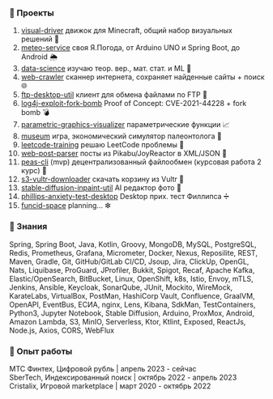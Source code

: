 ### 📂 Проекты

1. <a href="https://github.com/funcid/visual-driver">visual-driver</a> движок для Minecraft, общий набор визуальных решений 💎
2. <a href="https://github.com/funcid/meteo-service">meteo-service</a> своя Я.Погода, от Arduino UNO и Spring Boot, до Android 🌦
3. <a href="https://github.com/funcid/data-science">data-science</a> изучаю теор. вер., мат. стат. и ML 🧠
4. <a href="https://github.com/funcid/web-crawler">web-crawler</a> cканнер интернета, сохраняет найденные сайты + поиск 🌐
5. <a href="https://github.com/funcid/ftp-desktop-util">ftp-desktop-util</a> клиент для обмена файлами по FTP 📂
6. <a href="https://github.com/funcid/log4j-exploit-fork-bomb">log4j-exploit-fork-bomb</a> Proof of Concept: CVE-2021-44228 + fork bomb 💣
7. <a href="https://github.com/funcid/parametric-graphics-visualizer">parametric-graphics-visualizer</a> параметрические функции 📈
8. <a href="https://github.com/cristalix-developers/museum">museum</a> игра, экономический симулятор палеонтолога 🏦
9. <a href="https://github.com/funcid/leetcode-training">leetcode-training</a> решаю LeetCode проблемы 👺
10. <a href="https://github.com/funcid/web-post-parser">web-post-parser</a> посты из Pikabu/JoyReactor в XML/JSON 📄
11. <a href="https://github.com/funcid/peas-cli">peas-cli</a> (mvp) децентрализованный файлообмен (курсовая работа 2 курс) 📲
12. <a href="https://github.com/funcid/s3-vultr-downloader">s3-vultr-downloader</a> скачать корзину из Vultr 💫
13. <a href="https://github.com/funcid/stable-diffusion-inpaint-util">stable-diffusion-inpaint-util</a> AI редактор фото 🔄
14. <a href="https://github.com/funcid/phillips-anxiety-test-desktop">phillips-anxiety-test-desktop</a> Desktop прих. тест Филлипса ➗
15. <a href="https://github.com/funcid/funcid-space">funcid-space</a> planning... ❇

### 🧠 Знания 
Spring, Spring Boot, Java, Kotlin, Groovy, MongoDB, MySQL, PostgreSQL, Redis, Prometheus, Grafana, Micrometer, Docker, Nexus, Reposilite, REST, Maven, Gradle, Git, GitHub/GitLab CI/CD, Jsoup, Jira, ClickUp, OpenGL, Nats, Liquibase, ProGuard, JProfiler, Bukkit, Spigot, Recaf, Apache Kafka, Elastic/OpenSearch, BitBucket, Linux, OpenShift, k8s, Istio, Envoy, mTLS, Jenkins, Ansible, Keycloak, SonarQube, JUnit, Mockito, WireMock, KarateLabs, VirtualBox, PostMan, HashiCorp Vault, Confluence, GraalVM, OpenAPI, EventBus, ЕСИА, nginx, Lens, Kibana, SdkMan, TestContainers, Python3, Jupyter Notebook, Stable Diffusion, Arduino, ProxMox, Android, Amazon Lambda, S3, MinIO, Serverless, Ktor, Ktlint, Exposed, ReactJs, Node.js, Axios, CORS, WebFlux



### 💎 Опыт работы

МТС Финтех, Цифровой рубль | апрель 2023 - сейчас<br>
SberTech, Индексированный поиск | октябрь 2022 - апрель 2023<br>
Cristalix, Игровой marketplace | март 2020 - октябрь 2022<br>

